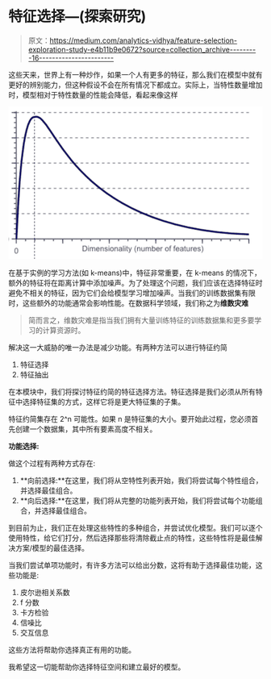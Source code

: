 # 特征选择—(探索研究)

> 原文：<https://medium.com/analytics-vidhya/feature-selection-exploration-study-e4b11b9e0672?source=collection_archive---------16----------------------->

这些天来，世界上有一种炒作，如果一个人有更多的特征，那么我们在模型中就有更好的辨别能力，但这种假设不会在所有情况下都成立。实际上，当特性数量增加时，模型相对于特性数量的性能会降低，看起来像这样

![](img/8cb76a49c524c889cf2ab3c3a015b7a2.png)

在基于实例的学习方法(如 k-means)中，特征非常重要，在 k-means 的情况下，额外的特征将在距离计算中添加噪声。为了处理这个问题，我们应该在选择特征时避免不相关的特征，因为它们会给模型学习增加噪声。当我们的训练数据集有限时，这些额外的功能通常会影响性能。在数据科学领域，我们称之为**维数灾难**

> 简而言之，维数灾难是指当我们拥有大量训练特征的训练数据集和更多要学习的计算资源时。

解决这一大威胁的唯一办法是减少功能。有两种方法可以进行特征约简

1.  特征选择
2.  特征抽出

在本模块中，我们将探讨特征约简的特征选择方法。特征选择是我们必须从所有特征中选择特征集的方式，这样它将是更大特征集的子集。

特征约简集存在 2^n 可能性。如果 n 是特征集的大小。要开始此过程，您必须首先创建一个数据集，其中所有要素高度不相关。

**功能选择:**

做这个过程有两种方式存在:

1.  **向前选择:**在这里，我们将从空特性列表开始，我们将尝试每个特性组合，并选择最佳组合。
2.  **向后选择:**在这里，我们将从完整的功能列表开始，我们将尝试每个功能组合，并选择最佳组合。

到目前为止，我们正在处理这些特性的多种组合，并尝试优化模型。我们可以逐个使用特性，给它们打分，然后选择那些将清除截止点的特性，这些特性将是最佳解决方案/模型的最佳选择。

当我们尝试单项功能时，有许多方法可以给出分数，这将有助于选择最佳功能，这些功能是:

1.  皮尔逊相关系数
2.  f 分数
3.  卡方检验
4.  信噪比
5.  交互信息

这些方法将帮助你选择真正有用的功能。

我希望这一切能帮助你选择特征空间和建立最好的模型。